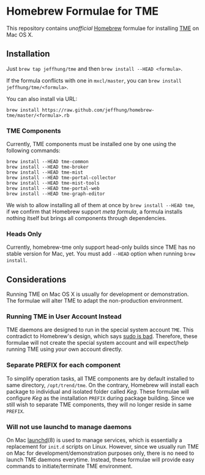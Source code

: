 Homebrew Formulae for TME
=========================

This repository contains *unofficial* [Homebrew][brew] formulae for installing
[TME][tme] on Mac OS X.

Installation
------------

Just `brew tap jeffhung/tme` and then `brew install --HEAD <formula>`.

If the formula conflicts with one in `mxcl/master`, you can
`brew install jeffhung/tme/<formula>`.

You can also install via URL:

	brew install https://raw.github.com/jeffhung/homebrew-tme/master/<formula>.rb

### TME Components

Currently, TME components must be installed one by one using the following
commands:

	brew install --HEAD tme-common
	brew install --HEAD tme-broker
	brew install --HEAD tme-mist
	brew install --HEAD tme-portal-collector
	brew install --HEAD tme-mist-tools
	brew install --HEAD tme-portal-web
	brew install --HEAD tme-graph-editor

We wish to allow installing all of them at once by `brew install --HEAD tme`,
if we confirm that Homebrew support *meta formula*, a formula installs nothing
itself but brings all components through dependencies.

### Heads Only

Currently, homebrew-tme only support head-only builds since TME has no stable
version for Mac, yet. You must add `--HEAD` option when running `brew install`.

Considerations
--------------

Running TME on Mac OS X is usually for development or demonstration. The
formulae will alter TME to adapt the non-production environment.

### Running TME in User Account Instead

TME daemons are designed to run in the special system account `TME`. This
contradict to Homebrew's design, which says [sudo is bad][badsudo].  Therefore,
these formulae will not create the special system account and will expect/help
running TME using *your* own account directly.

### Separate PREFIX for each component

To simplify operation tasks, all TME components are by default installed to
same directory, `/opt/trend/tme`. On the contrary, Homebrew will install each
package to individual and isolated folder called *Keg*. These formulae will
configure *Keg* as the installation `PREFIX` during package building. Since we
still wish to separate TME components, they will no longer reside in same
`PREFIX`.

### Will not use launchd to manage daemons

On Mac [launchd][launchd](8) is used to manage services, which is essentially
a replacement for `init.d` scripts on Linux. However, since we usually run TME
on Mac for development/demonstration purposes only, there is no need to launch
TME daemons everytime. Instead, these formulae will provide easy commands to
initiate/terminate TME environment.


[brew]: http://mxcl.github.com/homebrew/
[tme]:  http://trendmicro.github.com/tme/
[badsudo]: https://github.com/mxcl/homebrew/wiki/FAQ#wiki-sudo
[launchd]: http://en.wikipedia.org/wiki/Launchd

